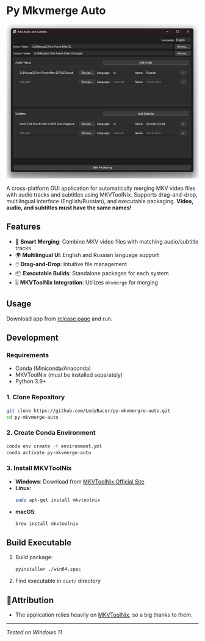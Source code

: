 # Py Mkvmerge Auto

![GUI Preview](https://github.com/LedyBacer/py-mkvmergre-auto/blob/main/gui_preview.png)

A cross-platform GUI application for automatically merging MKV video files with audio tracks and subtitles using MKVToolNix. Supports drag-and-drop, multilingual interface (English/Russian), and executable packaging. **Video, audio, and subtitles must have the same names!**

## Features

- 🎥 **Smart Merging**: Combine MKV video files with matching audio/subtitle tracks
- 🌍 **Multilingual UI**: English and Russian language support
- 🖱️ **Drag-and-Drop**: Intuitive file management
- 📦 **Executable Builds**: Standalone packages for each system
- 🎚️ **MKVToolNix Integration**: Utilizes `mkvmerge` for merging

## Usage

Download app from [release page](https://github.com/LedyBacer/py-mkvmergre-auto/releases) and run.

## Development

### Requirements

- Conda (Miniconda/Anaconda)
- MKVToolNix (must be installed separately)
- Python 3.9+

### 1. Clone Repository
```bash
git clone https://github.com/LedyBacer/py-mkvmergre-auto.git
cd py-mkvmerge-auto
```

### 2. Create Conda Environment
```bash
conda env create -f environment.yml
conda activate py-mkvmerge-auto
```

### 3. Install MKVToolNix
- **Windows**: Download from [MKVToolNix Official Site](https://mkvtoolnix.download/)
- **Linux**:
  ```bash
  sudo apt-get install mkvtoolnix
  ```
- **macOS**:
  ```bash
  brew install mkvtoolnix
  ```

## Build Executable

1. Build package:
   ```bash
   pyinstaller ./win64.spec
   ```

2. Find executable in `dist/` directory

## 🙏Attribution
- The application relies heavily on [MKVToolNix](https://gitlab.com/mbunkus/mkvtoolnix), so a big thanks to them.

---

*Tested on Windows 11*

